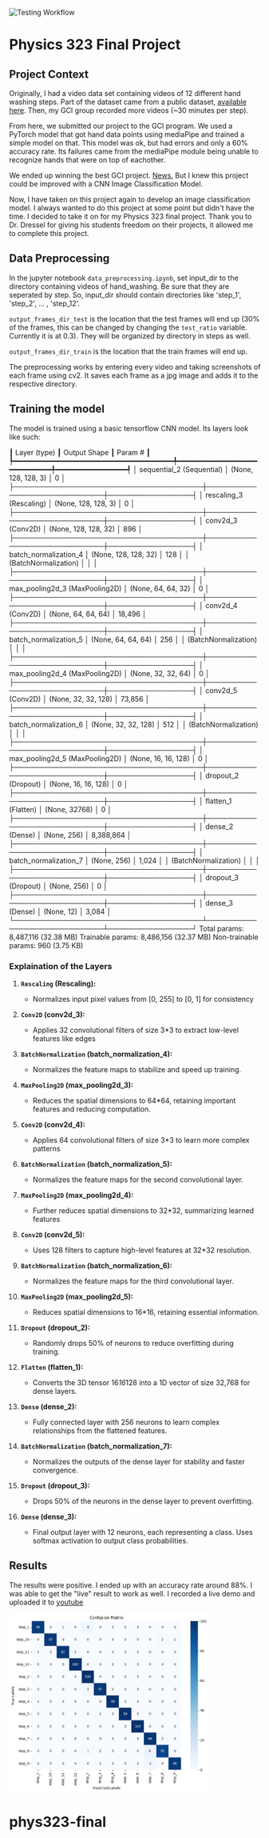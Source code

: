![Testing Workflow](https://github.com/andrewbahsoun/phys323-final/actions/workflows/python-package-conda.yml/badge.svg)
# Physics 323 Final Project

## Project Context
Originally, I had a video data set containing videos of 12 different hand washing steps. Part of the dataset came from a public dataset, [available here](https://zenodo.org/records/4537209). Then, my GCI group recorded more videos (~30 minutes per step).    

From here, we submitted our project to the GCI program. We used a PyTorch model that got hand data points using mediaPipe and trained a simple model on that. This model was ok, but had errors and only a 60% accuracy rate. Its failures came from the mediaPipe module being unable to recognize hands that were on top of eachother.

We ended up winning the best GCI project. [News.](https://news.chapman.edu/2024/05/31/this-ai-hand-washing-coach-may-help-prevent-the-spread-of-deadly-viruses/) But I knew this project could be improved with a CNN Image Classification Model. 

Now, I have taken on this project again to develop an image classification model. I always wanted to do this project at some point but didn't have the time. I decided to take it on for my Physics 323 final project. Thank you to Dr. Dressel for giving his students freedom on their projects, it allowed me to complete this project.

## Data Preprocessing

In the jupyter notebook ``data_preprocessing.ipynb``, set input_dir to the directory containing videos of hand_washing. Be sure that they are seperated by step. So, input_dir should contain directories like 'step_1', 'step_2', ... , 'step_12'. 

``output_frames_dir_test`` is the location that the test frames will end up (30% of the frames, this can be changed by changing the ``test_ratio`` variable. Currently it is at 0.3). They will be organized by directory in steps as well.     

``output_frames_dir_train`` is the location that the train frames will end up. 

The preprocessing works by entering every video and taking screenshots of each frame using cv2. It saves each frame as a jpg image and adds it to the respective directory. 


## Training the model

The model is trained using a basic tensorflow CNN model. Its layers look like such: 

┃ Layer (type)                         ┃ Output Shape                ┃         Param # ┃
┡━━━━━━━━━━━━━━━━━━━━━━━━━━━━━━━━━━━━━━╇━━━━━━━━━━━━━━━━━━━━━━━━━━━━━╇━━━━━━━━━━━━━━━━━┩
│ sequential_2 (Sequential)            │ (None, 128, 128, 3)         │               0 │
├──────────────────────────────────────┼─────────────────────────────┼─────────────────┤
│ rescaling_3 (Rescaling)              │ (None, 128, 128, 3)         │               0 │
├──────────────────────────────────────┼─────────────────────────────┼─────────────────┤
│ conv2d_3 (Conv2D)                    │ (None, 128, 128, 32)        │             896 │
├──────────────────────────────────────┼─────────────────────────────┼─────────────────┤
│ batch_normalization_4                │ (None, 128, 128, 32)        │             128 │
│ (BatchNormalization)                 │                             │                 │
├──────────────────────────────────────┼─────────────────────────────┼─────────────────┤
│ max_pooling2d_3 (MaxPooling2D)       │ (None, 64, 64, 32)          │               0 │
├──────────────────────────────────────┼─────────────────────────────┼─────────────────┤
│ conv2d_4 (Conv2D)                    │ (None, 64, 64, 64)          │          18,496 │
├──────────────────────────────────────┼─────────────────────────────┼─────────────────┤
│ batch_normalization_5                │ (None, 64, 64, 64)          │             256 │
│ (BatchNormalization)                 │                             │                 │
├──────────────────────────────────────┼─────────────────────────────┼─────────────────┤
│ max_pooling2d_4 (MaxPooling2D)       │ (None, 32, 32, 64)          │               0 │
├──────────────────────────────────────┼─────────────────────────────┼─────────────────┤
│ conv2d_5 (Conv2D)                    │ (None, 32, 32, 128)         │          73,856 │
├──────────────────────────────────────┼─────────────────────────────┼─────────────────┤
│ batch_normalization_6                │ (None, 32, 32, 128)         │             512 │
│ (BatchNormalization)                 │                             │                 │
├──────────────────────────────────────┼─────────────────────────────┼─────────────────┤
│ max_pooling2d_5 (MaxPooling2D)       │ (None, 16, 16, 128)         │               0 │
├──────────────────────────────────────┼─────────────────────────────┼─────────────────┤
│ dropout_2 (Dropout)                  │ (None, 16, 16, 128)         │               0 │
├──────────────────────────────────────┼─────────────────────────────┼─────────────────┤
│ flatten_1 (Flatten)                  │ (None, 32768)               │               0 │
├──────────────────────────────────────┼─────────────────────────────┼─────────────────┤
│ dense_2 (Dense)                      │ (None, 256)                 │       8,388,864 │
├──────────────────────────────────────┼─────────────────────────────┼─────────────────┤
│ batch_normalization_7                │ (None, 256)                 │           1,024 │
│ (BatchNormalization)                 │                             │                 │
├──────────────────────────────────────┼─────────────────────────────┼─────────────────┤
│ dropout_3 (Dropout)                  │ (None, 256)                 │               0 │
├──────────────────────────────────────┼─────────────────────────────┼─────────────────┤
│ dense_3 (Dense)                      │ (None, 12)                  │           3,084 │
└──────────────────────────────────────┴─────────────────────────────┴─────────────────┘
 Total params: 8,487,116 (32.38 MB)
 Trainable params: 8,486,156 (32.37 MB)
 Non-trainable params: 960 (3.75 KB)

### Explaination of the Layers

1. **`Rescaling` (Rescaling):**
   - Normalizes input pixel values from [0, 255] to [0, 1] for consistency

2. **`Conv2D` (conv2d_3):**
   - Applies 32 convolutional filters of size 3*3 to extract low-level features like edges

3. **`BatchNormalization` (batch_normalization_4):**
   - Normalizes the feature maps to stabilize and speed up training.

4. **`MaxPooling2D` (max_pooling2d_3):**
   - Reduces the spatial dimensions to 64*64, retaining important features and reducing computation.

5. **`Conv2D` (conv2d_4):**
   - Applies 64 convolutional filters of size 3*3 to learn more complex patterns

6. **`BatchNormalization` (batch_normalization_5):**
   - Normalizes the feature maps for the second convolutional layer.

7. **`MaxPooling2D` (max_pooling2d_4):**
   - Further reduces spatial dimensions to 32*32, summarizing learned features

8. **`Conv2D` (conv2d_5):**
   - Uses 128 filters to capture high-level features at 32*32 resolution.

9. **`BatchNormalization` (batch_normalization_6):**
   - Normalizes the feature maps for the third convolutional layer.

10. **`MaxPooling2D` (max_pooling2d_5):**
    - Reduces spatial dimensions to 16*16, retaining essential information.

11. **`Dropout` (dropout_2):**
    - Randomly drops 50% of neurons to reduce overfitting during training.

12. **`Flatten` (flatten_1):**
    - Converts the 3D tensor 16*16*128 into a 1D vector of size 32,768 for dense layers.

13. **`Dense` (dense_2):**
    - Fully connected layer with 256 neurons to learn complex relationships from the flattened features.

14. **`BatchNormalization` (batch_normalization_7):**
    - Normalizes the outputs of the dense layer for stability and faster convergence.

15. **`Dropout` (dropout_3):**
    - Drops 50% of the neurons in the dense layer to prevent overfitting.

16. **`Dense` (dense_3):**
    - Final output layer with 12 neurons, each representing a class. Uses softmax activation to output class probabilities.

## Results

The results were positive. I ended up with an accuracy rate around 88%. I was able to get the "live" result to work as well. I recorded a live demo and uploaded it to [youtube](https://youtu.be/moEpnU08rcM) 

<img src="images/confusion_final2.png" alt="drawing" width="400"/>



# phys323-final
